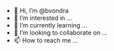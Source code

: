 - 👋 Hi, I’m @bvondra
- 👀 I’m interested in ...
- 🌱 I’m currently learning ...
- 💞️ I’m looking to collaborate on ...
- 📫 How to reach me ...

<!---
bvondra/bvondra is a ✨ special ✨ repository because its `README.md` (this file) appears on your GitHub profile.
You can click the Preview link to take a look at your changes.
--->
